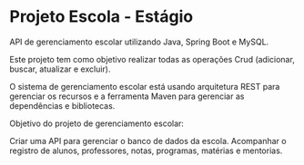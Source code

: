 <h1> Projeto Escola - Estágio </h1>

API de gerenciamento escolar utilizando Java, Spring Boot e MySQL.

Este projeto tem como objetivo realizar todas as operações Crud (adicionar, buscar, atualizar e excluir).

O sistema de gerenciamento escolar está usando arquitetura REST para gerenciar os recursos e a ferramenta Maven para gerenciar as dependências e bibliotecas.

Objetivo do projeto de gerenciamento escolar:

Criar uma API para gerenciar o banco de dados da escola.
Acompanhar o registro de alunos, professores, notas, programas, matérias e mentorias.

